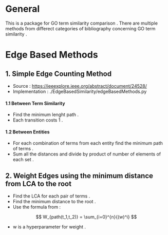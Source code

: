 # General

This is a package for GO term similarity comparison . There are multiple methods from differect categories of bibliography concerning GO term similarity .

# Edge Based Methods 

## 1. Simple Edge Counting Method 

- Source : https://ieeexplore.ieee.org/abstract/document/24528/
- Implementation : ./EdgeBasedSimilarity/edgeBasedMethods.py

#### 1.1 Between Term Similarity

- Find the minimum lenght path .
- Each transition costs 1 .

#### 1.2 Between Entities

- For each combination of terms from each entity find the minimum path of terms .
- Sum all the distances and divide by product of number of elements of each set . 

## 2. Weight Edges using the minimum distance from LCA to the root

- Find the LCA for each pair of terms .
- Find the minimum distance to the root .
- Use the formula from :

$$
W_{path(t_1,t_2)} = \sum_{i=0}^{n}{(w)^i}
$$

- w is a hyperparameter for weight .
